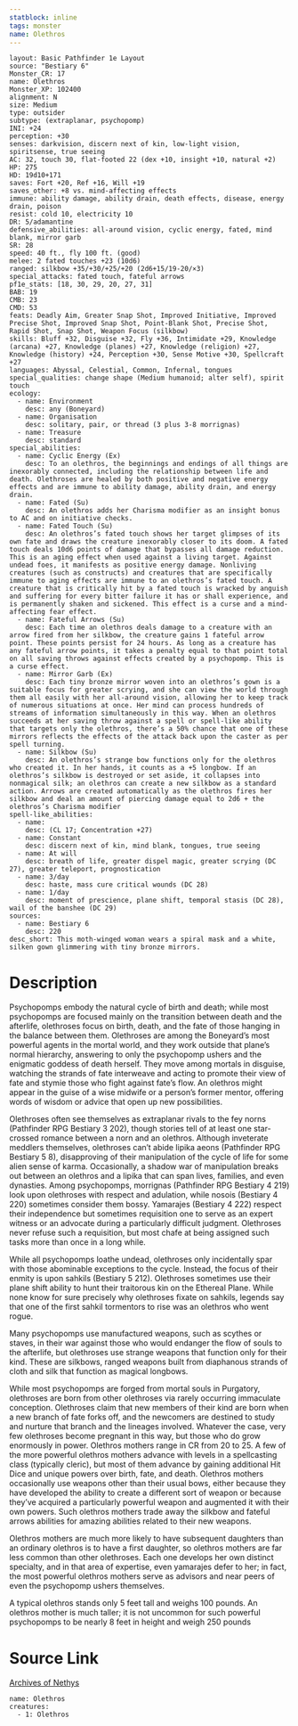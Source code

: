 ```yaml
---
statblock: inline
tags: monster
name: Olethros
---
```

```statblock
layout: Basic Pathfinder 1e Layout
source: "Bestiary 6"
Monster_CR: 17
name: Olethros
Monster_XP: 102400
alignment: N
size: Medium
type: outsider
subtype: (extraplanar, psychopomp)
INI: +24
perception: +30
senses: darkvision, discern next of kin, low-light vision, spiritsense, true seeing
AC: 32, touch 30, flat-footed 22 (dex +10, insight +10, natural +2)
HP: 275
HD: 19d10+171
saves: Fort +20, Ref +16, Will +19
saves_other: +8 vs. mind-affecting effects
immune: ability damage, ability drain, death effects, disease, energy drain, poison
resist: cold 10, electricity 10
DR: 5/adamantine
defensive_abilities: all-around vision, cyclic energy, fated, mind blank, mirror garb
SR: 28
speed: 40 ft., fly 100 ft. (good)
melee: 2 fated touches +23 (10d6)
ranged: silkbow +35/+30/+25/+20 (2d6+15/19-20/×3)
special_attacks: fated touch, fateful arrows
pf1e_stats: [18, 30, 29, 20, 27, 31]
BAB: 19
CMB: 23
CMD: 53
feats: Deadly Aim, Greater Snap Shot, Improved Initiative, Improved Precise Shot, Improved Snap Shot, Point-Blank Shot, Precise Shot, Rapid Shot, Snap Shot, Weapon Focus (silkbow)
skills: Bluff +32, Disguise +32, Fly +36, Intimidate +29, Knowledge (arcana) +27, Knowledge (planes) +27, Knowledge (religion) +27, Knowledge (history) +24, Perception +30, Sense Motive +30, Spellcraft +27
languages: Abyssal, Celestial, Common, Infernal, tongues
special_qualities: change shape (Medium humanoid; alter self), spirit touch
ecology:
  - name: Environment
    desc: any (Boneyard)
  - name: Organisation
    desc: solitary, pair, or thread (3 plus 3-8 morrignas)
  - name: Treasure
    desc: standard
special_abilities:
  - name: Cyclic Energy (Ex)
    desc: To an olethros, the beginnings and endings of all things are inexorably connected, including the relationship between life and death. Olethroses are healed by both positive and negative energy effects and are immune to ability damage, ability drain, and energy drain.
  - name: Fated (Su)
    desc: An olethros adds her Charisma modifier as an insight bonus to AC and on initiative checks.
  - name: Fated Touch (Su)
    desc: An olethros’s fated touch shows her target glimpses of its own fate and draws the creature inexorably closer to its doom. A fated touch deals 10d6 points of damage that bypasses all damage reduction. This is an aging effect when used against a living target. Against undead foes, it manifests as positive energy damage. Nonliving creatures (such as constructs) and creatures that are specifically immune to aging effects are immune to an olethros’s fated touch. A creature that is critically hit by a fated touch is wracked by anguish and suffering for every bitter failure it has or shall experience, and is permanently shaken and sickened. This effect is a curse and a mind-affecting fear effect.
  - name: Fateful Arrows (Su)
    desc: Each time an olethros deals damage to a creature with an arrow fired from her silkbow, the creature gains 1 fateful arrow point. These points persist for 24 hours. As long as a creature has any fateful arrow points, it takes a penalty equal to that point total on all saving throws against effects created by a psychopomp. This is a curse effect.
  - name: Mirror Garb (Ex)
    desc: Each tiny bronze mirror woven into an olethros’s gown is a suitable focus for greater scrying, and she can view the world through them all easily with her all-around vision, allowing her to keep track of numerous situations at once. Her mind can process hundreds of streams of information simultaneously in this way. When an olethros succeeds at her saving throw against a spell or spell-like ability that targets only the olethros, there’s a 50% chance that one of these mirrors reflects the effects of the attack back upon the caster as per spell turning.
  - name: Silkbow (Su)
    desc: An olethros’s strange bow functions only for the olethros who created it. In her hands, it counts as a +5 longbow. If an olethros’s silkbow is destroyed or set aside, it collapses into nonmagical silk; an olethros can create a new silkbow as a standard action. Arrows are created automatically as the olethros fires her silkbow and deal an amount of piercing damage equal to 2d6 + the olethros’s Charisma modifier
spell-like_abilities:
  - name:
    desc: (CL 17; Concentration +27)
  - name: Constant
    desc: discern next of kin, mind blank, tongues, true seeing
  - name: At will
    desc: breath of life, greater dispel magic, greater scrying (DC 27), greater teleport, prognostication
  - name: 3/day
    desc: haste, mass cure critical wounds (DC 28)
  - name: 1/day
    desc: moment of prescience, plane shift, temporal stasis (DC 28), wail of the banshee (DC 29)
sources:
  - name: Bestiary 6
    desc: 220
desc_short: This moth-winged woman wears a spiral mask and a white, silken gown glimmering with tiny bronze mirrors.
```
# Description
Psychopomps embody the natural cycle of birth and death; while most psychopomps are focused mainly on the transition between death and the afterlife, olethroses focus on birth, death, and the fate of those hanging in the balance between them. Olethroses are among the Boneyard’s most powerful agents in the mortal world, and they work outside that plane’s normal hierarchy, answering to only the psychopomp ushers and the enigmatic goddess of death herself. They move among mortals in disguise, watching the strands of fate interweave and acting to promote their view of fate and stymie those who fight against fate’s flow. An olethros might appear in the guise of a wise midwife or a person’s former mentor, offering words of wisdom or advice that open up new possibilities. 

Olethroses often see themselves as extraplanar rivals to the fey norns (Pathfinder RPG Bestiary 3 202), though stories tell of at least one star-crossed romance between a norn and an olethros. Although inveterate meddlers themselves, olethroses can’t abide lipika aeons (Pathfinder RPG Bestiary 5 8), disapproving of their manipulation of the cycle of life for some alien sense of karma. Occasionally, a shadow war of manipulation breaks out between an olethros and a lipika that can span lives, families, and even dynasties. Among psychopomps, morrignas (Pathfinder RPG Bestiary 4 219) look upon olethroses with respect and adulation, while nosois (Bestiary 4 220) sometimes consider them bossy. Yamarajes (Bestiary 4 222) respect their independence but sometimes requisition one to serve as an expert witness or an advocate during a particularly difficult judgment. Olethroses never refuse such a requisition, but most chafe at being assigned such tasks more than once in a long while. 

While all psychopomps loathe undead, olethroses only incidentally spar with those abominable exceptions to the cycle. Instead, the focus of their enmity is upon sahkils (Bestiary 5 212). Olethroses sometimes use their plane shift ability to hunt their traitorous kin on the Ethereal Plane. While none know for sure precisely why olethroses fixate on sahkils, legends say that one of the first sahkil tormentors to rise was an olethros who went rogue. 

Many psychopomps use manufactured weapons, such as scythes or staves, in their war against those who would endanger the flow of souls to the afterlife, but olethroses use strange weapons that function only for their kind. These are silkbows, ranged weapons built from diaphanous strands of cloth and silk that function as magical longbows. 

While most psychopomps are forged from mortal souls in Purgatory, olethroses are born from other olethroses via rarely occurring immaculate conception. Olethroses claim that new members of their kind are born when a new branch of fate forks off, and the newcomers are destined to study and nurture that branch and the lineages involved. Whatever the case, very few olethroses become pregnant in this way, but those who do grow enormously in power. Olethros mothers range in CR from 20 to 25. A few of the more powerful olethros mothers advance with levels in a spellcasting class (typically cleric), but most of them advance by gaining additional Hit Dice and unique powers over birth, fate, and death. Olethros mothers occasionally use weapons other than their usual bows, either because they have developed the ability to create a different sort of weapon or because they’ve acquired a particularly powerful weapon and augmented it with their own powers. Such olethros mothers trade away the silkbow and fateful arrows abilities for amazing abilities related to their new weapons. 

Olethros mothers are much more likely to have subsequent daughters than an ordinary olethros is to have a first daughter, so olethros mothers are far less common than other olethroses. Each one develops her own distinct specialty, and in that area of expertise, even yamarajes defer to her; in fact, the most powerful olethros mothers serve as advisors and near peers of even the psychopomp ushers themselves. 

A typical olethros stands only 5 feet tall and weighs 100 pounds. An olethros mother is much taller; it is not uncommon for such powerful psychopomps to be nearly 8 feet in height and weigh 250 pounds
# Source Link
[Archives of Nethys](https://aonprd.com/MonsterDisplay.aspx?ItemName=Olethros)
```encounter-table
name: Olethros
creatures:
  - 1: Olethros
```
